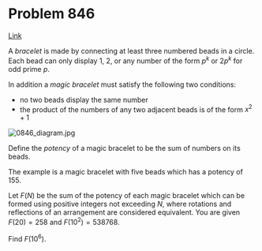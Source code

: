 # Problem 846

[Link](https://projecteuler.net/problem=846)

A *bracelet* is made by connecting at least three numbered beads in a circle. Each bead can only display $1$, $2$, or any number of the form $p^k$ or $2p^k$ for odd prime $p$.

In addition a *magic bracelet* must satisfy the following two conditions:

*   no two beads display the same number
*   the product of the numbers of any two adjacent beads is of the form $x^2+1$

![0846_diagram.jpg](resources/images/0846_diagram.jpg?1684224225) 

Define the *potency* of a magic bracelet to be the sum of numbers on its beads. 

The example is a magic bracelet with five beads which has a potency of 155. 

Let $F(N)$ be the sum of the potency of each magic bracelet which can be formed using positive integers not exceeding $N$, where rotations and reflections of an arrangement are considered equivalent. You are given $F(20)=258$ and $F(10^2)=538768$.

Find $F(10^6)$.
